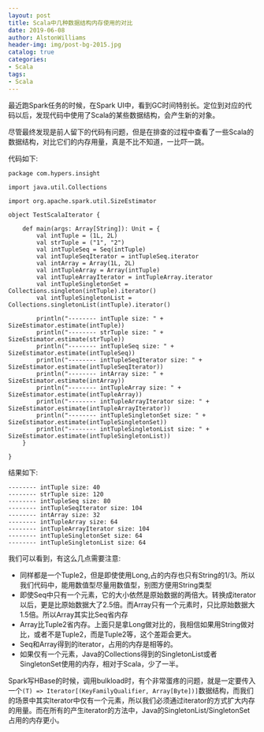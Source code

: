 ```yaml
---
layout: post
title: Scala中几种数据结构内存使用的对比
date: 2019-06-08
author: AlstonWilliams
header-img: img/post-bg-2015.jpg
catalog: true
categories:
- Scala
tags:
- Scala
---
```


最近跑Spark任务的时候，在Spark UI中，看到GC时间特别长。定位到对应的代码以后，发现代码中使用了Scala的某些数据结构，会产生新的对象。

尽管最终发现是前人留下的代码有问题，但是在排查的过程中查看了一些Scala的数据结构，对比它们的内存用量，真是不比不知道，一比吓一跳。

代码如下:
~~~
package com.hypers.insight

import java.util.Collections

import org.apache.spark.util.SizeEstimator

object TestScalaIterator {

    def main(args: Array[String]): Unit = {
        val intTuple = (1L, 2L)
        val strTuple = ("1", "2")
        val intTupleSeq = Seq(intTuple)
        val intTupleSeqIterator = intTupleSeq.iterator
        val intArray = Array(1L, 2L)
        val intTupleArray = Array(intTuple)
        val intTupleArrayIterator = intTupleArray.iterator
        val intTupleSingletonSet = Collections.singleton(intTuple).iterator()
        val intTupleSingletonList = Collections.singletonList(intTuple).iterator()

        println("-------- intTuple size: " + SizeEstimator.estimate(intTuple))
        println("-------- strTuple size: " + SizeEstimator.estimate(strTuple))
        println("-------- intTupleSeq size: " + SizeEstimator.estimate(intTupleSeq))
        println("-------- intTupleSeqIterator size: " + SizeEstimator.estimate(intTupleSeqIterator))
        println("-------- intArray size: " + SizeEstimator.estimate(intArray))
        println("-------- intTupleArray size: " + SizeEstimator.estimate(intTupleArray))
        println("-------- intTupleArrayIterator size: " + SizeEstimator.estimate(intTupleArrayIterator))
        println("-------- intTupleSingletonSet size: " + SizeEstimator.estimate(intTupleSingletonSet))
        println("-------- intTupleSingletonList size: " + SizeEstimator.estimate(intTupleSingletonList))
    }

}
~~~

结果如下:
~~~
-------- intTuple size: 40
-------- strTuple size: 120
-------- intTupleSeq size: 80
-------- intTupleSeqIterator size: 104
-------- intArray size: 32
-------- intTupleArray size: 64
-------- intTupleArrayIterator size: 104
-------- intTupleSingletonSet size: 64
-------- intTupleSingletonList size: 64
~~~

我们可以看到，有这么几点需要注意:
- 同样都是一个Tuple2，但是即使使用Long,占的内存也只有String的1/3。所以我们代码中，能用数值型尽量用数值型，别图方便用String类型
- 即使Seq中只有一个元素，它的大小依然是原始数据的两倍大。转换成iterator以后，更是比原始数据大了2.5倍。而Array只有一个元素时，只比原始数据大1.5倍。所以Array其实比Seq省内存
- Array比Tuple2省内存。上面只是拿Long做对比的，我相信如果用String做对比，或者不是Tuple2，而是Tuple2等，这个差距会更大。
- Seq和Array得到的iterator，占用的内存是相等的。
- 如果仅有一个元素，Java的Collections得到的SingletonList或者SingletonSet使用的内存，相对于Scala，少了一半。

Spark写HBase的时候，调用bulkload时，有个非常蛋疼的问题，就是一定要传入一个`(T) => Iterator[(KeyFamilyQualifier, Array[Byte])]`数据结构，而我们的场景中其实Iterator中仅有一个元素，所以我们必须通过iterator的方式扩大内存的用量。而在所有的产生iterator的方法中，Java的SingletonList/SingletonSet占用的内存更小。
